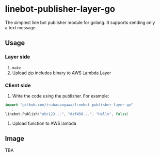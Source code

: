 # linebot-publisher-layer-go

The simplest line bot publisher module for golang. It supports sending only a text message.

## Usage

### Layer side

1. `make`
1. Upload zip includes binary to AWS Lambda Layer

### Client side

1. Write the code using the publisher. For example:

```go
import "github.com/tsubasaogawa/linebot-publisher-layer-go"
   :
linebot.Publish("abc123...", "def456...", "Hello", false)
```

1. Upload function to AWS lambda

## Image

TBA
